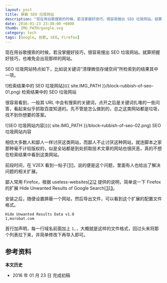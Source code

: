 ```yaml
---
layout: post
title: 屏蔽 SEO 垃圾网站
description: "现在用谷歌搜索的时候，若没掌握好技巧，很容易搜出 SEO 垃圾网站。就算把握好技巧，也难免会出现那样的网站。"
date: 2016-01-23 23:30:00 +0800
thumb: IMG_PATH/google.svg
category: tech
tags: [Google, 谷歌, SEO, Firefox]
---
```


现在用谷歌搜索的时候，若没掌握好技巧，很容易搜出 SEO 垃圾网站。就算把握好技巧，也难免会出现那样的网站。

SEO 垃圾网站特点如下，比如说关键词“清理微信存储空间”所检索到的结果其中一项。

![检索结果中的 SEO 垃圾网站]({{ site.IMG_PATH }}/block-rubbish-of-seo-01.png)
检索结果中的 SEO 垃圾网站

很容易看到，一般其 URL 中会有搜索的关键词，点开之后是关键词扎堆的一些问答，看起来似乎抓取百度知道的。先不管是怎么做到的，总之这类网站都是垃圾，找不到你想要的答案。

![SEO 垃圾网站内容]({{ site.IMG_PATH }}/block-rubbish-of-seo-02.png)
SEO 垃圾网站内容

相信大多数人和鄙人一样讨厌这类网站，而鄙人不止讨厌这种网站，就连脚本之家那种毫不计较版权的，似是全站都是到处抓取技术文章的网站也很厌恶，真的不想在检索结果中看到这类网站。

前段时间，在 V2EX 看到一帖子[[1]][1]，说的便是这个问题，里面有人也给出了解决问题的相关扩展。

鄙人常用 Firefox，根据 useless-websites[[2]][2] 提供的说明，简单说一下 Firefox 的扩展 Hide Unwanted Results of Google Search[[3]][3]。

安装之后，随便设置屏蔽一个网站，然后导出文件，可以看到这个扩展的配置文件格式。


    Hide Unwanted Results Data v1.0
    1,morobat.com

首行加声明，每一行域名前面加上 `1,`，大概就是这样的文件格式，回过头来将那个列表拉下来，并简单修改下再导入即可。

## 参考资料

[1]: https://www.v2ex.com/t/245055 "一些网站太无耻了"
[2]: https://github.com/Feiox/useless-websites/ "Feiox/useless-websites"
[3]: https://addons.mozilla.org/zh-CN/firefox/addon/hide-unwanted-results-of-go/ "Hide Unwanted Results of Google Search"

**本文历史**

* 2016 年 01 月 23 日 完成初稿
